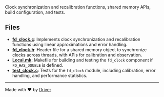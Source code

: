 <!--------------------------------------------------------------------------------->
<!-- IMPORTANT: This file is auto-generated by Driver (https://driver.ai). -------->
<!-- Manual edits may be overwritten on future commits. --------------------------->
<!--------------------------------------------------------------------------------->

Clock synchronization and recalibration functions, shared memory APIs, build configuration, and tests.


## Files
- **[fd_clock.c](fd_clock.c.md)**: Implements clock synchronization and recalibration functions using linear approximations and error handling.
- **[fd_clock.h](fd_clock.h.md)**: Header file for a shared memory object to synchronize clocks across threads, with APIs for calibration and observation.
- **[Local.mk](Local.mk.md)**: Makefile for building and testing the `fd_clock` component if `FD_HAS_DOUBLE` is defined.
- **[test_clock.c](test_clock.c.md)**: Tests for the `fd_clock` module, including calibration, error handling, and performance statistics.

---
Made with ❤️ by [Driver](https://www.driver.ai/)